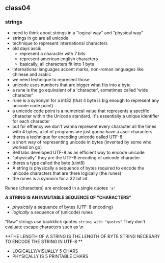 ## class04

### strings

- need to think about strings in a "logical way" and "physical way"
- strings in go are all unicode
- technique to represent international characters
- old days ascii: 
    - represent a character with 7 bits
    - represent american english characters
    - basically, all characters fit into 1 byte
- international languages accent marks, non-roman languages like chinese and arabic
- we need technique to represent those
- unicode uses numbers that are bigger what fits into a byte
- a rune is the go equivalent of a 'character', sometimes called 'wide character'
- rune is a synonym for a int32 (that 4 byte is big enough to represent any unicode code point)
- a unicode code point is a numerical value that represents a specific character within the Unicode standard. It's essentially a unique identifier for each character
- but for effiency we don't wanna represent every character all the times with 4 bytes, a lot of programs are just gonna have a ascii characters
- theres a technique for encoding unicode called UTF-8
- a short way of representing unicode in bytes (invented by some who worked on go)
- Bell labs developed UTF-8 as an efficient way to encode unicode
- "physically" they are the UTF-8 encoding of unicode character
- theres a type called the byte (uint8)
- A string is physically a sequence of bytes required to encode the unicode characters that are there logically (the runes)
- the runes is a synonim for a 32 bit int.

Runes (characters) are enclosed in a single quotes `'a'`

**A STRING IS AN INMUTABLE SEQUENCE OF "CHARACTERS"**
- *physically* a sequence of bytes (UTF-8 encoding)
- *logically* a sequence of (unicode) runes

"Raw" strings use backktick quotes `string with "quotes"`
They don't evaluate escape characters such as \n

**THE LENGTH OF A STRING IS THE LENGTH OF BYTE STRING NECESARY TO ENCODE THE STRING IN UTF-8 **
- LOGICALLY/VISUALLY 5 CHARS
- PHYSICALLY IS 5 PRINTABLE CHARS